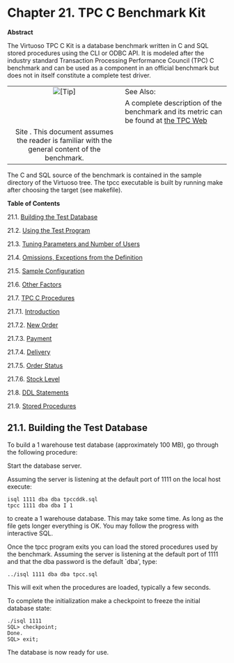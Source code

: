 <div>

<div>

<div>

<div>

# Chapter 21. TPC C Benchmark Kit

</div>

<div>

<div>

**Abstract**

The Virtuoso TPC C Kit is a database benchmark written in C and SQL
stored procedures using the CLI or ODBC API. It is modeled after the
industry standard Transaction Processing Performance Council (TPC) C
benchmark and can be used as a component in an official benchmark but
does not in itself constitute a complete test driver.

<div>

|                            |                                                                                                                                              |
|:--------------------------:|:---------------------------------------------------------------------------------------------------------------------------------------------|
| ![\[Tip\]](images/tip.png) | See Also:                                                                                                                                    |
|                            | A complete description of the benchmark and its metric can be found at <a href="http://www.tpc.org/" class="ulink" target="_top">the TPC Web 
                              Site</a> . This document assumes the reader is familiar with the general content of the benchmark.                                            |

</div>

The C and SQL source of the benchmark is contained in the sample
directory of the Virtuoso tree. The tpcc executable is built by running
make after choosing the target (see makefile).

</div>

</div>

</div>

</div>

<div>

**Table of Contents**

<span class="section">21.1. [Building the Test
Database](ch-tpcc.html#tpcctestdb)</span>

<span class="section">21.2. [Using the Test
Program](tpccusingtestprg.html)</span>

<span class="section">21.3. [Tuning Parameters and Number of
Users](tpcctuningparams4users.html)</span>

<span class="section">21.4. [Omissions, Exceptions from the
Definition](omissionsexcp.html)</span>

<span class="section">21.5. [Sample
Configuration](sampleconf.html)</span>

<span class="section">21.6. [Other Factors](otherfactors.html)</span>

<span class="section">21.7. [TPC C Procedures](tpccprocs.html)</span>

<span class="section">21.7.1.
[Introduction](tpccprocs.html#intro)</span>

<span class="section">21.7.2. [New Order](neworder.html)</span>

<span class="section">21.7.3. [Payment](payment.html)</span>

<span class="section">21.7.4. [Delivery](delivery.html)</span>

<span class="section">21.7.5. [Order Status](status.html)</span>

<span class="section">21.7.6. [Stock Level](stocklevel.html)</span>

<span class="section">21.8. [DDL Statements](ddlstmt.html)</span>

<span class="section">21.9. [Stored Procedures](storedprocs.html)</span>

</div>

<div>

<div>

<div>

<div>

## 21.1. Building the Test Database

</div>

</div>

</div>

To build a 1 warehouse test database (approximately 100 MB), go through
the following procedure:

Start the database server.

Assuming the server is listening at the default port of 1111 on the
local host execute:

``` screen
isql 1111 dba dba tpccddk.sql
tpcc 1111 dba dba I 1
```

to create a 1 warehouse database. This may take some time. As long as
the file gets longer everything is OK. You may follow the progress with
interactive SQL.

Once the tpcc program exits you can load the stored procedures used by
the benchmark. Assuming the server is listening at the default port of
1111 and that the dba password is the default \`dba', type:

``` screen
../isql 1111 dba dba tpcc.sql
```

This will exit when the procedures are loaded, typically a few seconds.

To complete the initialization make a checkpoint to freeze the initial
database state:

``` screen
./isql 1111
SQL> checkpoint;
Done.
SQL> exit;
```

The database is now ready for use.

</div>

</div>
